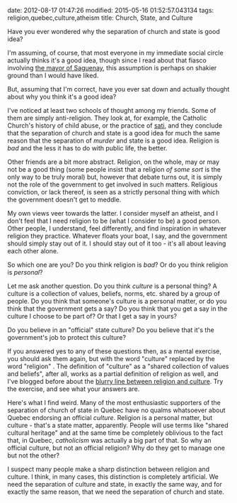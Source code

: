 date: 2012-08-17 01:47:26
modified: 2015-05-16 01:52:57.043134
tags: religion,quebec,culture,atheism
title: Church, State, and Culture

Have you ever wondered why the separation of church and state is good idea?

I'm assuming, of course, that most everyone in my immediate social circle
actually thinks it's a good idea, though since I read about that fiasco
involving [the mayor of Saguenay][1], this assumption is perhaps on shakier
ground than I would have liked.

But, assuming that I'm correct, have you ever sat down and actually thought
about why you think it's a good idea?

I've noticed at least two schools of thought among my friends.  Some of them
are simply anti-religion.  They look at, for example, the Catholic Church's
history of child abuse, or the practice of [sati][2], and they conclude that
the separation of church and state is a good idea for much the same reason
that the separation of *murder* and state is a good idea.  Religion is *bad*
and the less it has to do with public life, the better.

Other friends are a bit more abstract.  Religion, on the whole, may or may
not be a good thing (some people insist that a religion *of some sort* is
the only way to be truly moral) but, however that debate turns out, it is
simply not the role of the government to get involved in such matters.
Religious conviction, or lack thereof, is seen as a strictly personal thing
with which the government doesn't get to meddle.

My own views veer towards the latter.  I consider myself an atheist, and I
don't feel that I need religion to be (what I consider to be) a good person.
Other people, I understand, feel differently, and find inspiration in
whatever religion they practice.  Whatever floats your boat, I say, and the
government should simply stay out of it.  I should stay out of it too - it's
all about leaving each other alone.

So which one are you?  Do you think religion is *bad*?  Or do you think
religion is *personal*?

Let me ask another question.  Do you think *culture* is a personal thing?  A
culture is a collection of values, beliefs, norms, etc. shared by a group of
people.  Do you think that someone's culture is a personal matter, or do you
think that the government gets a say?  Do you think that you get a say in
the culture I choose to be part of?  Or that I get a say in yours?

Do you believe in an "official" state culture? Do you believe that it's the
government's job to protect this culture?

If you answered yes to any of these questions then, as a mental exercise,
you should ask them again, but with the word "culture" replaced by the word
"religion" .  The definition of "culture" as a "shared collection of values
and beliefs", after all, works as a partial definition of religion as well,
and I've blogged before about the [blurry line between religion and
culture][3].  Try the exercise, and see what your answers are.

Here's what I find weird.  Many of the most enthusiastic supporters of the
separation of church of state in Quebec have no qualms whatsoever about
Quebec endorsing an official *culture*.  Religion is a personal matter, but
culture - that's a state matter, apparently.  People will use terms like
"shared cultural heritage" and at the same time be completely oblivious to
the fact that, in Quebec, *catholicism* was actually a big part of that.  So
why an official culture, but not an official religion?  Why do they get to
manage one but not the other?

I suspect many people make a sharp distinction between religion and culture.
I think, in many cases, this distinction is completely artificial.  We need
the separation of culture and state, in exactly the same way, and for
exactly the same reason, that we need the separation of church and state.

[1]: http://www.cbc.ca/news/canada/quebecvotes2012/story/2012/08/15/montreal-quebec-election-wednesday.html
[2]: http://en.wikipedia.org/wiki/Sati_(practice)
[3]: /blog/2012/08/05/religion-and-culture
